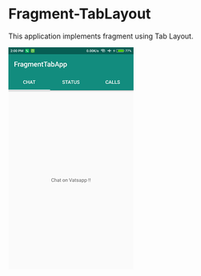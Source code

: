 # Fragment-TabLayout
This application implements fragment using Tab Layout.

![Image](https://raw.githubusercontent.com/vikassoni99/Images/master/FragmentTabAppImage.png)
